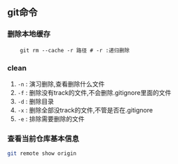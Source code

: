 ## git命令

### 删除本地缓存

```shell
    git rm --cache -r 路径 # -r :递归删除
```

### clean
1. `-n` : 演习删除,查看删除什么文件
2. `-f` : 删除没有track的文件,不会删除.gitignore里面的文件
3. `-d` : 删除目录
4. `-x` : 删除全部没track的文件,不管是否在.gitignore
5. `-e` : 排除需要删除的文件


### 查看当前仓库基本信息

```bash
git remote show origin
```